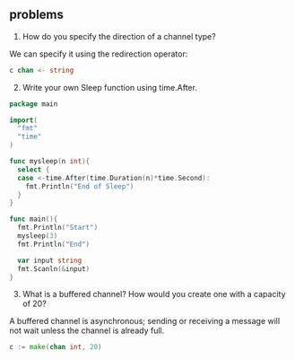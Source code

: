 ## problems

1. How do you specify the direction of a channel type?

We can specify it using the redirection operator:

```go
c chan <- string

```

2. Write your own Sleep function using time.After.

```go
package main

import(
  "fmt"
  "time"
)

func mysleep(n int){
  select {
  case <-time.After(time.Duration(n)*time.Second):
    fmt.Println("End of Sleep")
  }
}

func main(){
  fmt.Println("Start")
  mysleep(3)
  fmt.Println("End")

  var input string
  fmt.Scanln(&input)
}

```

3. What is a buffered channel? How would you create one with a capacity of 20?

A buffered channel is asynchronous; sending or receiving a message will not wait
unless the channel is already full.

```go
c := make(chan int, 20)
```
